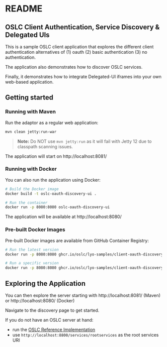 # README

## OSLC Client Authentication, Service Discovery & Delegated UIs

This is a sample OSLC client application that explores the different client authentication alternatives of (1) oauth (2) basic authentication (3) no authentication.

The application also demonstrates how to discover OSLC services.

Finally, it demonstrates how to integrate Delegated-UI iframes into your own web-based application.

## Getting started

### Running with Maven

Run the adaptor as a regular web application:

```bash
mvn clean jetty:run-war
```

> **Note:** Do NOT use `mvn jetty:run` as it will fail with Jetty 12 due to classpath scanning issues.

The application will start on http://localhost:8081/

### Running with Docker

You can also run the application using Docker:

```bash
# Build the Docker image
docker build -t oslc-oauth-discovery-ui .

# Run the container
docker run -p 8080:8080 oslc-oauth-discovery-ui
```

The application will be available at http://localhost:8080/

### Pre-built Docker Images

Pre-built Docker images are available from GitHub Container Registry:

```bash
# Run the latest version
docker run -p 8080:8080 ghcr.io/oslc/lyo-samples/client-oauth-discovery-dui:latest

# Run a specific version
docker run -p 8080:8080 ghcr.io/oslc/lyo-samples/client-oauth-discovery-dui:1.2.3
```

## Exploring the Application

You can then explore the server starting with http://localhost:8081/ (Maven) or http://localhost:8080/ (Docker)

Navigate to the discovery page to get started.

If you do not have an OSLC server at hand:

- run the [OSLC Reference Implementation](https://github.com/oslc-op/refimpl)
- use `http://localhost:8800/services/rootservices` as the root services URI
